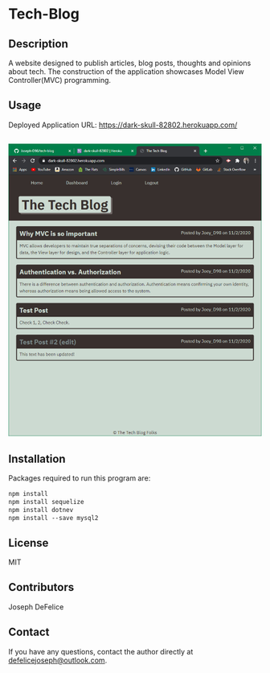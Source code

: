 # Tech-Blog

## Description
A website designed to publish articles, blog posts, thoughts and opinions about tech. The construction of the application showcases Model View Controller(MVC) programming.

## Usage
Deployed Application URL: https://dark-skull-82802.herokuapp.com/

##
![project image](./img/readme.png)
  
## Installation
Packages required to run this program are:
```
npm install
npm install sequelize
npm install dotnev
npm install --save mysql2
```

## License
MIT

## Contributors
Joseph DeFelice

## Contact
If you have any questions, contact the author directly at defelicejoseph@outlook.com.